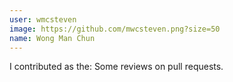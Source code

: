```yaml
---
user: wmcsteven
image: https://github.com/mwcsteven.png?size=50
name: Wong Man Chun
---
```

I contributed as the: Some reviews on pull requests. 
